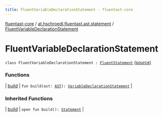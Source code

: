 ```yaml
---
title: FluentVariableDeclarationStatement - fluentast-core
---
```


[fluentast-core](../../index.html) / [at.hschroedl.fluentast.ast.statement](../index.html) / [FluentVariableDeclarationStatement](.)

# FluentVariableDeclarationStatement

`class FluentVariableDeclarationStatement : `[`FluentStatement`](../-fluent-statement/index.html) [(source)](https://github.com/hschroedl/FluentAST/tree/master/core/src/main/kotlin//at.hschroedl.fluentast/ast/statement/VariableDeclarationStatement.kt#L8)

### Functions

| [build](build.html) | `fun build(ast: `[`AST`](https://help.eclipse.org/neon/topic/org.eclipse.jdt.doc.isv/reference/api/org/eclipse/jdt/core/dom/AST.html)`): `[`VariableDeclarationStatement`](https://help.eclipse.org/neon/topic/org.eclipse.jdt.doc.isv/reference/api/org/eclipse/jdt/core/dom/VariableDeclarationStatement.html) |

### Inherited Functions

| [build](../-fluent-statement/build.html) | `open fun build(): `[`Statement`](https://help.eclipse.org/neon/topic/org.eclipse.jdt.doc.isv/reference/api/org/eclipse/jdt/core/dom/Statement.html) |

